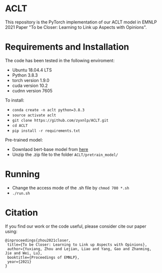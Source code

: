 # ACLT
This repository is the PyTorch implementation of our ACLT model in EMNLP 2021 Paper "To be Closer: Learning to Link up Aspects with Opinions".
# Requirements and Installation
The code has been tested in the following enviroment:
* Ubuntu 18.04.4 LTS
* Python 3.8.3  
* torch version 1.9.0
* cuda version 10.2
* cudnn version 7605

To install:  
* `conda create -n aclt python=3.8.3` 
* `source activate aclt`
* `git clone https://github.com/zyxnlp/ACLT.git`
* `cd ACLT`
* `pip install -r requirements.txt`  

Pre-trained model:  
* Downlaod bert-base model from [here](https://drive.google.com/file/d/1c3PFLniHY_DRLda5BVCBJQ1qoyBrIvFS/view?usp=sharing)
* Unzip the .zip file to the folder `ACLT/pretrain_model/`
# Running
* Change the access mode of the .sh file by `chmod 700 *.sh`
* `./run.sh`
# Citation
If you find our work or the code useful, please consider cite our paper using:
```
@inproceedings{zhou2021closer,
 title={To be Closer: Learning to Link up Aspects with Opinions},
 author={Yuxiang, Zhou and Lejian, Liao and Yang, Gao and Zhanming, Jie and Wei, Lu},
 booktitle={Proceedings of EMNLP},
 year={2021}
}
```

